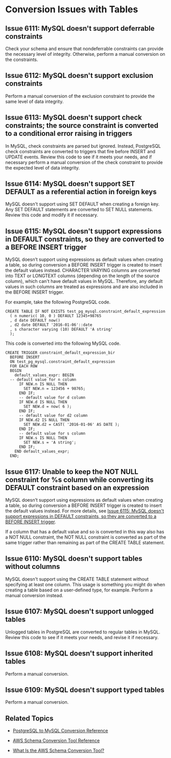 # Conversion Issues with Tables<a name="sct-reference-PostgreSQL-MySQL-Tables"></a>

## Issue 6111: MySQL doesn't support deferrable constraints<a name="sct-reference-6111"></a>

Check your schema and ensure that nondeferrable constraints can provide the necessary level of integrity\. Otherwise, perform a manual conversion on the constraints\.

## Issue 6112: MySQL doesn't support exclusion constraints<a name="sct-reference-6112"></a>

Perform a manual conversion of the exclusion constraint to provide the same level of data integrity\.

## Issue 6113: MySQL doesn't support check constraints; the source constraint is converted to a conditional error raising in triggers<a name="sct-reference-6113"></a>

In MySQL, check constraints are parsed but ignored\. Instead, PostgreSQL check constraints are converted to triggers that fire before INSERT and UPDATE events\. Review this code to see if it meets your needs, and if necessary perform a manual conversion of the check constraint to provide the expected level of data integrity\.

## Issue 6114: MySQL doesn't support SET DEFAULT as a referential action in foreign keys<a name="sct-reference-6114"></a>

MySQL doesn't support using SET DEFAULT when creating a foreign key\. Any SET DEFAULT statements are converted to SET NULL statements\. Review this code and modify it if necessary\.

## Issue 6115: MySQL doesn't support expressions in DEFAULT constraints, so they are converted to a BEFORE INSERT trigger<a name="sct-reference-6115"></a>

MySQL doesn’t support using expressions as default values when creating a table, so during conversion a BEFORE INSERT trigger is created to insert the default values instead\. CHARACTER VARYING columns are converted into TEXT or LONGTEXT columns \(depending on the length of the source column\), which can't have default values in MySQL\. Therefore, any default values in such columns are treated as expressions and are also included in the BEFORE INSERT trigger\.

For example, take the following PostgreSQL code\.

```
CREATE TABLE IF NOT EXISTS test_pg_mysql.constraint_default_expression
  ( n numeric( 10, 0 ) DEFAULT 12345+98765
  , d date DEFAULT now()
  , d2 date DEFAULT '2016-01-06'::date
  , s character varying (10) DEFAULT 'A string'
  );
```

This code is converted into the following MySQL code\.

```
CREATE TRIGGER constraint_default_expression_bir
  BEFORE INSERT 
  ON test_pg_mysql.constraint_default_expression
  FOR EACH ROW
  BEGIN
    default_values_expr: BEGIN
  -- default value for n column
      IF NEW.n IS NULL THEN
        SET NEW.n = 123456 + 98765;
      END IF;
      -- default value for d column
      IF NEW.d IS NULL THEN
        SET NEW.d = now( 6 );
      END IF;
      -- default value for d2 column
      IF NEW.d2 IS NULL THEN
        SET NEW.d2 = CAST( '2016-01-06' AS DATE );
      END IF;
      -- default value for s column
      IF NEW.s IS NULL THEN
        SET NEW.s = 'A string';
      END IF;
    END default_values_expr;
  END;
```

## Issue 6117: Unable to keep the NOT NULL constraint for %s column while converting its DEFAULT constraint based on an expression<a name="sct-reference-6117"></a>

MySQL doesn’t support using expressions as default values when creating a table, so during conversion a BEFORE INSERT trigger is created to insert the default values instead\. For more details, see [Issue 6115: MySQL doesn't support expressions in DEFAULT constraints, so they are converted to a BEFORE INSERT trigger](#sct-reference-6115)\.

If a column that has a default value and so is converted in this way also has a NOT NULL constraint, the NOT NULL constraint is converted as part of the same trigger rather than remaining as part of the CREATE TABLE statement\.

## Issue 6110: MySQL doesn't support tables without columns<a name="sct-reference-6110"></a>

MySQL doesn't support using the CREATE TABLE statement without specifying at least one column\. This usage is something you might do when creating a table based on a user\-defined type, for example\. Perform a manual conversion instead\.

## Issue 6107: MySQL doesn't support unlogged tables<a name="sct-reference-6107"></a>

Unlogged tables in PostgreSQL are converted to regular tables in MySQL\. Review this code to see if it meets your needs, and revise it if necessary\.

## Issue 6108: MySQL doesn't support inherited tables<a name="sct-reference-6108"></a>

Perform a manual conversion\.

## Issue 6109: MySQL doesn't support typed tables<a name="sct-reference-6109"></a>

Perform a manual conversion\.

## Related Topics<a name="w3ab1c37c17c11d167c23"></a>

+  [PostgreSQL to MySQL Conversion Reference](sct-reference-PostgreSQL-MySQL-overview.md) 

+  [AWS Schema Conversion Tool Reference](CHAP_SchemaConversionTool.Reference.md) 

+  [What Is the AWS Schema Conversion Tool?](Welcome.md) 